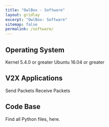 ```yaml
---
title: "OwlBox - Software"
layout: gridlay
excerpt: "OwlBox: Software"
sitemap: false
permalink: /software/
---
```


## Operating System
Kernel 5.4.0 or greater
Ubuntu 16.04 or greater

## V2X Applications
Send Packets
Receive Packets

## Code Base
Find all Python files, here.
